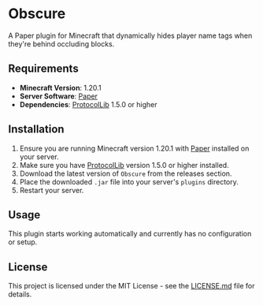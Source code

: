 # Obscure

A Paper plugin for Minecraft that dynamically hides player name tags when they're behind occluding blocks.

## Requirements

- **Minecraft Version**: 1.20.1
- **Server Software**: [Paper](https://papermc.io/)
- **Dependencies**: [ProtocolLib](https://www.spigotmc.org/resources/protocollib.1997/) 1.5.0 or higher

## Installation

1. Ensure you are running Minecraft version 1.20.1 with [Paper](https://papermc.io/) installed on your server.
2. Make sure you have [ProtocolLib](https://www.spigotmc.org/resources/protocollib.1997/) version 1.5.0 or higher installed.
3. Download the latest version of `Obscure` from the releases section.
4. Place the downloaded `.jar` file into your server's `plugins` directory.
5. Restart your server.

## Usage

This plugin starts working automatically and currently has no configuration or setup.

## License

This project is licensed under the MIT License - see the [LICENSE.md](LICENSE.md) file for details.
